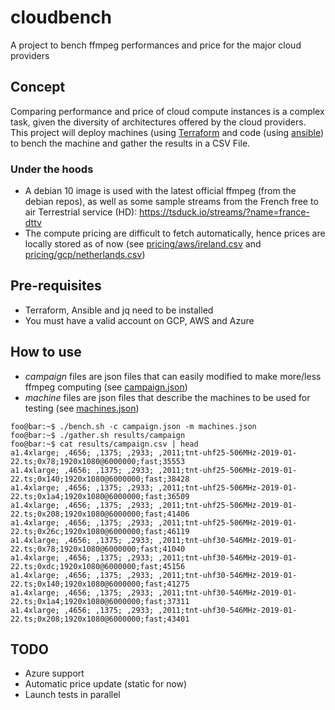 # cloudbench
A project to bench ffmpeg performances and price for the major cloud providers

## Concept
Comparing performance and price of cloud compute instances is a complex task, given the diversity of architectures offered by the cloud providers. This project will deploy machines (using [Terraform](https://www.terraform.io) and code (using [ansible](https://www.ansible.com)) to bench the machine and gather the results in a CSV File.

### Under the hoods
- A debian 10 image is used with the latest official ffmpeg (from the debian repos), as well as some sample streams from the French free to air Terrestrial service (HD): https://tsduck.io/streams/?name=france-dttv
- The compute pricing are difficult to fetch automatically, hence prices are locally stored as of now (see [pricing/aws/ireland.csv](pricing/aws/ireland.csv) and [pricing/gcp/netherlands.csv](pricing/gcp/netherlands.csv))

## Pre-requisites
- Terraform, Ansible and jq need to be installed
- You must have a valid account on GCP, AWS and Azure

## How to use
- *campaign* files are json files that can easily modified to make more/less ffmpeg computing (see [campaign.json](campaign.json))
- *machine* files are json files that describe the machines to be used for testing (see [machines.json](machines.json))
```console
foo@bar:~$ ./bench.sh -c campaign.json -m machines.json
foo@bar:~$ ./gather.sh results/campaign
foo@bar:~$ cat results/campaign.csv | head
a1.4xlarge; ,4656; ,1375; ,2933; ,2011;tnt-uhf25-506MHz-2019-01-22.ts;0x78;1920x1080@6000000;fast;35553
a1.4xlarge; ,4656; ,1375; ,2933; ,2011;tnt-uhf25-506MHz-2019-01-22.ts;0x140;1920x1080@6000000;fast;38428
a1.4xlarge; ,4656; ,1375; ,2933; ,2011;tnt-uhf25-506MHz-2019-01-22.ts;0x1a4;1920x1080@6000000;fast;36509
a1.4xlarge; ,4656; ,1375; ,2933; ,2011;tnt-uhf25-506MHz-2019-01-22.ts;0x208;1920x1080@6000000;fast;41406
a1.4xlarge; ,4656; ,1375; ,2933; ,2011;tnt-uhf25-506MHz-2019-01-22.ts;0x26c;1920x1080@6000000;fast;46119
a1.4xlarge; ,4656; ,1375; ,2933; ,2011;tnt-uhf30-546MHz-2019-01-22.ts;0x78;1920x1080@6000000;fast;41040
a1.4xlarge; ,4656; ,1375; ,2933; ,2011;tnt-uhf30-546MHz-2019-01-22.ts;0xdc;1920x1080@6000000;fast;45156
a1.4xlarge; ,4656; ,1375; ,2933; ,2011;tnt-uhf30-546MHz-2019-01-22.ts;0x140;1920x1080@6000000;fast;41275
a1.4xlarge; ,4656; ,1375; ,2933; ,2011;tnt-uhf30-546MHz-2019-01-22.ts;0x1a4;1920x1080@6000000;fast;37311
a1.4xlarge; ,4656; ,1375; ,2933; ,2011;tnt-uhf30-546MHz-2019-01-22.ts;0x208;1920x1080@6000000;fast;43401
```

## TODO
- Azure support
- Automatic price update (static for now)
- Launch tests in parallel

